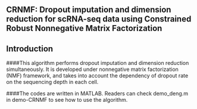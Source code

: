 ## CRNMF: Dropout imputation and dimension reduction for scRNA-seq data using Constrained Robust Nonnegative Matrix Factorization
## Introduction
####This algorithm performs dropout imputation and dimension reduction simultaneously. It is developed under nonnegative matrix factorization (NMF) framework, and takes into account the dependency of dropout rate on the sequencing depth in each cell.

####The codes are written in MATLAB. Readers can check demo_deng.m in  demo-CRNMF to see how to use the algorithm.

